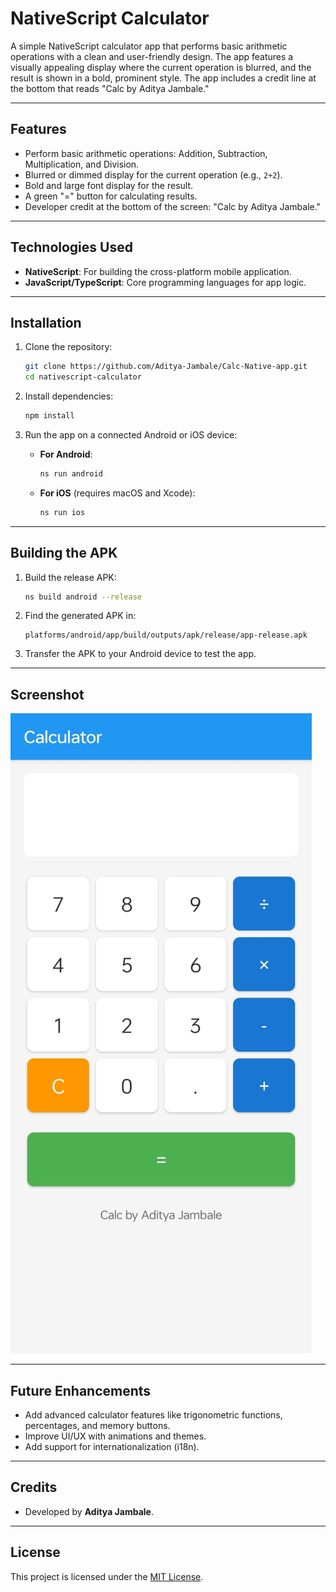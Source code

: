 # NativeScript Calculator

A simple NativeScript calculator app that performs basic arithmetic operations with a clean and user-friendly design. The app features a visually appealing display where the current operation is blurred, and the result is shown in a bold, prominent style. The app includes a credit line at the bottom that reads "Calc by Aditya Jambale."

---

## Features
- Perform basic arithmetic operations: Addition, Subtraction, Multiplication, and Division.
- Blurred or dimmed display for the current operation (e.g., `2+2`).
- Bold and large font display for the result.
- A green "=" button for calculating results.
- Developer credit at the bottom of the screen: "Calc by Aditya Jambale."

---

## Technologies Used
- **NativeScript**: For building the cross-platform mobile application.
- **JavaScript/TypeScript**: Core programming languages for app logic.

---

## Installation

1. Clone the repository:
   ```bash
   git clone https://github.com/Aditya-Jambale/Calc-Native-app.git
   cd nativescript-calculator
   ```

2. Install dependencies:
   ```bash
   npm install
   ```

3. Run the app on a connected Android or iOS device:
   - **For Android**:
     ```bash
     ns run android
     ```
   - **For iOS** (requires macOS and Xcode):
     ```bash
     ns run ios
     ```

---

## Building the APK

1. Build the release APK:
   ```bash
   ns build android --release
   ```

2. Find the generated APK in:
   ```
   platforms/android/app/build/outputs/apk/release/app-release.apk
   ```

3. Transfer the APK to your Android device to test the app.

---

## Screenshot
![Calculator Screenshot](assets/Screenshot.jpg)

---

## Future Enhancements
- Add advanced calculator features like trigonometric functions, percentages, and memory buttons.
- Improve UI/UX with animations and themes.
- Add support for internationalization (i18n).

---

## Credits
- Developed by **Aditya Jambale**.

---

## License
This project is licensed under the [MIT License](LICENSE).

